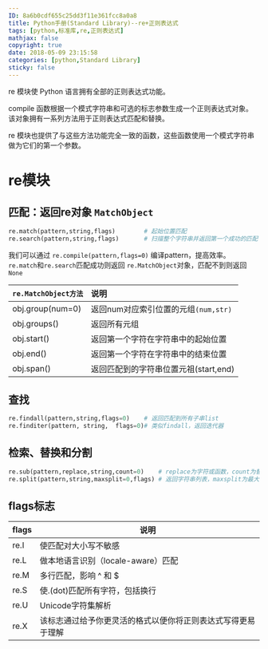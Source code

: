```yaml
---
ID: 8a6b0cdf655c25dd3f11e361fcc8a0a8
title: Python手册(Standard Library)--re+正则表达式
tags: [python,标准库,re,正则表达式]
mathjax: false
copyright: true
date: 2018-05-09 23:15:58
categories: [python,Standard Library]
sticky: false
---
```


re 模块使 Python 语言拥有全部的正则表达式功能。

compile 函数根据一个模式字符串和可选的标志参数生成一个正则表达式对象。该对象拥有一系列方法用于正则表达式匹配和替换。

re 模块也提供了与这些方法功能完全一致的函数，这些函数使用一个模式字符串做为它们的第一个参数。

<!-- more -->

# re模块


## 匹配：返回re对象 `MatchObject`

```python 
re.match(pattern,string,flags)        # 起始位置匹配
re.search(pattern,string,flags)       # 扫描整个字符串并返回第一个成功的匹配  
```

我们可以通过 `re.compile(pattern,flags=0)` 编译pattern，提高效率。
`re.match`和`re.search`匹配成功则返回 `re.MatchObject`对象，匹配不到则返回 `None`

| `re.MatchObject方法`|说明|
| :------------- | :------------- |
| obj.group(num=0) | 返回num对应索引位置的元组`(num,str)`|
| obj.groups()  | 返回所有元组|
| obj.start()| 返回第一个字符在字符串中的起始位置  |
| obj.end()  | 返回第一个字符在字符串中的结束位置  |
| obj.span() | 返回匹配到的字符串位置元祖(start,end)  |

## 查找

```python
re.findall(pattern,string,flags=0)    # 返回匹配到所有子串list 
re.finditer(pattern, string,  flags=0)# 类似findall，返回迭代器  
```

## 检索、替换和分割

```python 
re.sub(pattern,replace,string,count=0)    # replace为字符或函数，count为替换的次数
re.split(pattern,string,maxsplit=0,flags) # 返回字符串列表，maxsplit为最大分割次数
```

 ## flags标志

| flags |说明|
| ------------- | ------------- |
| re.I | 使匹配对大小写不敏感 |
| re.L | 做本地语言识别（locale-aware）匹配|
| re.M | 多行匹配，影响 ^ 和 $ |
| re.S | 使.(dot)匹配所有字符，包括换行  |
| re.U | Unicode字符集解析  |
| re.X |该标志通过给予你更灵活的格式以便你将正则表达式写得更易于理解|

